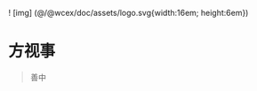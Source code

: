 <!--DESC: {"icon":"explore"} -->
! [img] (@/@wcex/doc/assets/logo.svg{width:16em; height:6em})
# 方视事
> 善中

